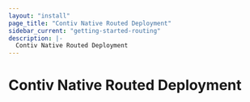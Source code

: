 ```yaml
---
layout: "install"
page_title: "Contiv Native Routed Deployment"
sidebar_current: "getting-started-routing"
description: |-
  Contiv Native Routed Deployment
---
```


# Contiv Native Routed Deployment
